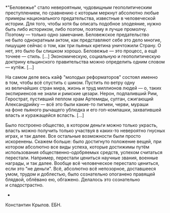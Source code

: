 *"Беловежье" стало невероятным, чудовищным геополитическим преступлением, по сравнению с которым меркнут абсолютно любые примеры национального предательства, известные в человеческой истории. Для того, чтобы хотя бы описать подобное злодеяние, нужно быть либо историком, либо поэтом, поэтому я лучше промолчу. Поэтому — только одно замечание. Беловежское предательство не было однократным актом, как представляют себе это дело многие, пишущие сейчас о том, как три пьяных кретина уничтожили Страну. О нет, это было бы слишком хорошо. Беловежье — это процесс, а ещё точнее — стиль. [...] Экономическую, социальную и геополитическую доктрину ельцинского правительства можно определить одним словом — кутёж. [...]

На самом деле весь кайф "молодых реформаторов" состоял именно в том, чтобы всё спустить с шиком. Пустить по ветру одну из величайших стран мира, жизнь и труд миллионов людей — о, таких экспириенсов не знали и римские цезари. Нерон, подпаливший Рим, Герострат, пустивший пеплом храм Артемиды, султан, сжигающий Александрийку — всё это были какие-то пигмеи, черви, мураши на фоне пьяного рычащего ублюдка и его гоп-компашки, захватившей власть и куражащейся всласть. [...]

Было построено общество, в котором деньги можно только украсть, власть можно получить только участвуя в каких-то невероятно гнусных играх, и так далее. Все остальные возможности были просто искоренены. Скажем больше: было достигнуто положение вещей, при котором абсолютно все виды успеха, которые достижимы путём использования общественно-одобряемых средств, успехом считаться перестали. Например, перестали цениться научные звания, военные награды, и так далее. Вообще всё человеческое перестало цениться, если это "не деньги". Всё, абсолютно всё непозорное, доставшееся умом, трудом и доблестью, было сознательно опоганено правящей блядвой, облёвано ею, обгажено. Делалось это сознательно и сладострастно.

*
Константин Крылов. ЕБН.